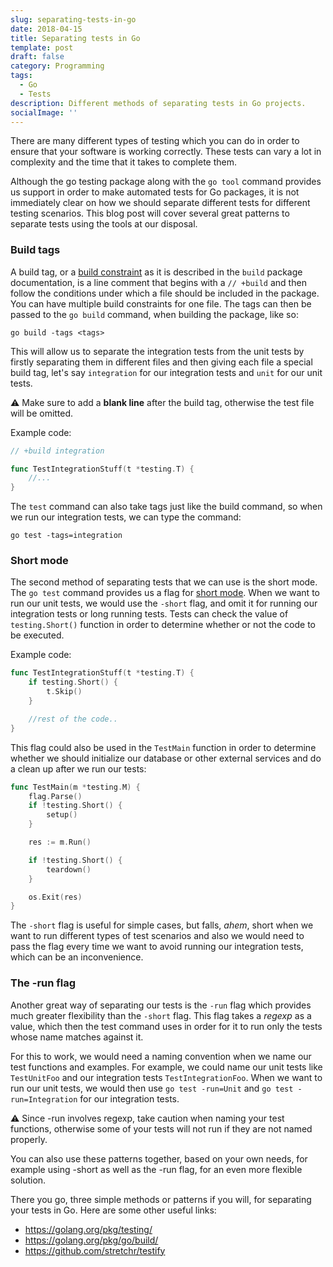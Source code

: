 ```yaml
---
slug: separating-tests-in-go
date: 2018-04-15
title: Separating tests in Go
template: post
draft: false
category: Programming
tags:
  - Go
  - Tests
description: Different methods of separating tests in Go projects.
socialImage: ''
---
```


There are many different types of testing which you can do in order to ensure that your software is working correctly. These tests can
vary a lot in complexity and the time that it takes to complete them. 

Although the go testing package along with the `go tool` command provides us support in order to make automated tests for Go packages,
it is not immediately clear on how we should separate different tests for different testing scenarios.
This blog post will cover several great patterns to separate tests using the tools at our disposal.

### Build tags

A build tag, or a [build constraint](https://golang.org/pkg/go/build/#hdr-Build_Constraints) as it is described in the `build` package documentation,
is a line comment that begins with a `// +build` and then follow the conditions under which a file should be included in the package. You can have 
multiple build constraints for one file. The tags can then be passed to the `go build` command, when building the package, like so: 

`go build -tags <tags>`

This will allow us to separate the integration tests from the unit tests by firstly separating them in different files and then
giving each file a special build tag, let's say `integration` for our integration tests and `unit` for our unit tests.

⚠️ Make sure to add a **blank line** after the build tag, otherwise the test file will be omitted.

Example code:

```go
// +build integration

func TestIntegrationStuff(t *testing.T) {
    //...
}
```

The `test` command can also take tags just like the build command, so when we run our integration tests, we can type the command:


`go test -tags=integration`


### Short mode

The second method of separating tests that we can use is the short mode. The `go test` command provides us a flag for [short mode](https://golang.org/pkg/testing/#Short).
When we want to run our unit tests, we would use the `-short` flag, and omit it for running our integration tests or long running tests. Tests can check the
value of `testing.Short()` function in order to determine whether or not the code to be executed.

Example code:

```go
func TestIntegrationStuff(t *testing.T) {
    if testing.Short() {
        t.Skip()
    }

    //rest of the code..
}
```

This flag could also be used in the `TestMain` function in order to determine whether we should initialize our database or other external
services and do a clean up after we run our tests:

```go
func TestMain(m *testing.M) {
    flag.Parse()
    if !testing.Short() {
        setup()    
    }

    res := m.Run()

    if !testing.Short() {
        teardown()        
    }    

    os.Exit(res)
}
```

The `-short` flag is useful for simple cases, but falls, *ahem*, short when we want to run different types of test scenarios and also 
we would need to pass the flag every time we want to avoid running our integration tests, which can be an inconvenience.

### The -run flag

Another great way of separating our tests is the `-run` flag which provides much greater flexibility than the `-short` flag. 
This flag takes a *regexp* as a value, which then the test command uses in order for it to run only the tests whose name matches against it.

For this to work, we would need a naming convention when we name our test functions and examples. For example, we could name our unit tests like `TestUnitFoo` and 
our integration tests `TestIntegrationFoo`. When we want to run our unit tests, we would then use `go test -run=Unit` and `go test -run=Integration` for our integration tests.

⚠️ Since -run involves regexp, take caution when naming your test functions, otherwise some of your tests will not run if they are not named properly.

You can also use these patterns together, based on your own needs, for example using -short as well as the -run flag, for an even more flexible solution.

There you go, three simple methods or patterns if you will, for separating your tests in Go. Here are some other useful links:

+ https://golang.org/pkg/testing/
+ https://golang.org/pkg/go/build/
+ https://github.com/stretchr/testify 

